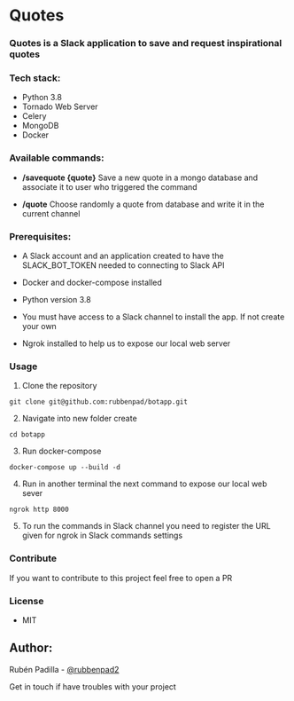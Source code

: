 # Quotes

### Quotes is a Slack application to save and request inspirational quotes

### Tech stack:

- Python 3.8
- Tornado Web Server
- Celery
- MongoDB
- Docker

### Available commands:

- **/savequote {quote}**  Save a new quote in a mongo database and associate it to user who triggered the command

- **/quote**              Choose randomly a quote from database and write it in the current channel

### Prerequisites:

- A Slack account and an application created to have the SLACK_BOT_TOKEN needed to connecting to Slack API

- Docker and docker-compose installed

- Python version 3.8

- You must have access to a Slack channel to install the app. If not create your own

- Ngrok installed to help us to expose our local web server


### Usage


1. Clone the repository
   
  `git clone git@github.com:rubbenpad/botapp.git`

2. Navigate into new folder create

  `cd botapp`

3. Run docker-compose

  `docker-compose up --build -d`

4. Run in another terminal the next command to expose our local web sever

  `ngrok http 8000`

5. To run the commands in Slack channel you need to register the URL given for ngrok in Slack commands settings

### Contribute

If you want to contribute to this project feel free to open a PR

### License

- MIT

## Author:

Rubén Padilla - [@rubbenpad2](https://twitter.com/rubbenpad2)

Get in touch if have troubles with your project